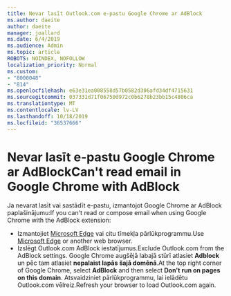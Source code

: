 ```yaml
---
title: Nevar lasīt Outlook.com e-pastu Google Chrome ar AdBlock
ms.author: daeite
author: daeite
manager: joallard
ms.date: 6/4/2019
ms.audience: Admin
ms.topic: article
ROBOTS: NOINDEX, NOFOLLOW
localization_priority: Normal
ms.custom:
- "8000048"
- "814"
ms.openlocfilehash: e63e31ea008558d57b0582d306afd34df4715631
ms.sourcegitcommit: 037331d71f06750d972c0b6278b23bb15c4806ca
ms.translationtype: MT
ms.contentlocale: lv-LV
ms.lasthandoff: 10/18/2019
ms.locfileid: "36537666"
---
```

# <a name="cant-read-email-in-google-chrome-with-adblock"></a><span data-ttu-id="dbfbf-102">Nevar lasīt e-pastu Google Chrome ar AdBlock</span><span class="sxs-lookup"><span data-stu-id="dbfbf-102">Can't read email in Google Chrome with AdBlock</span></span>

<span data-ttu-id="dbfbf-103">Ja nevarat lasīt vai sastādīt e-pastu, izmantojot Google Chrome ar AdBlock paplašinājumu:</span><span class="sxs-lookup"><span data-stu-id="dbfbf-103">If you can't read or compose email when using Google Chrome with the AdBlock extension:</span></span>

- <span data-ttu-id="dbfbf-104">Izmantojiet [Microsoft Edge](https://go.microsoft.com/fwlink/p/?linkid=2001503&amp;clcid=0x409) vai citu tīmekļa pārlūkprogrammu.</span><span class="sxs-lookup"><span data-stu-id="dbfbf-104">Use [Microsoft Edge](https://go.microsoft.com/fwlink/p/?linkid=2001503&amp;clcid=0x409) or another web browser.</span></span>
- <span data-ttu-id="dbfbf-105">Izslēgt Outlook.com AdBlock iestatījumus.</span><span class="sxs-lookup"><span data-stu-id="dbfbf-105">Exclude Outlook.com from the AdBlock settings.</span></span> <span data-ttu-id="dbfbf-106">Google Chrome augšējā labajā stūrī atlasiet **Adblock** un pēc tam atlasiet **nepalaist lapās šajā domēnā**.</span><span class="sxs-lookup"><span data-stu-id="dbfbf-106">At the top right corner of Google Chrome, select **AdBlock** and then select **Don't run on pages on this domain**.</span></span> <span data-ttu-id="dbfbf-107">Atsvaidziniet pārlūkprogrammu, lai ielādētu Outlook.com vēlreiz.</span><span class="sxs-lookup"><span data-stu-id="dbfbf-107">Refresh your browser to load Outlook.com again.</span></span>